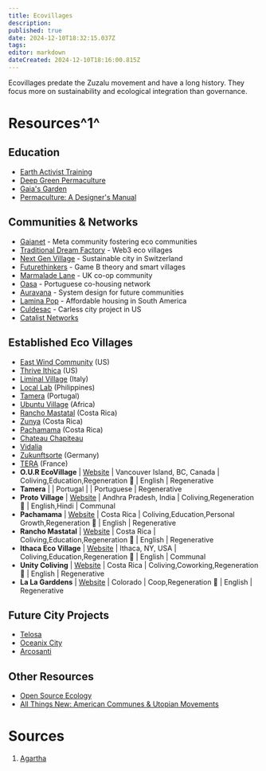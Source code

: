 ```yaml
---
title: Ecovillages
description: 
published: true
date: 2024-12-10T18:32:15.037Z
tags: 
editor: markdown
dateCreated: 2024-12-10T18:16:00.815Z
---
```


Ecovillages predate the Zuzalu movement and have a long history. They focus more on sustainability and ecological integration than governance.

# Resources^1^

## Education
- [Earth Activist Training](https://earthactivisttraining.org/)
- [Deep Green Permaculture](https://deepgreenpermaculture.com)
- [Gaia's Garden](https://www.amazon.com/Gaias-Garden-Guide-Home-Scale-Permaculture/dp/1603580298/)
- [Permaculture: A Designer's Manual](https://www.amazon.com/Permaculture-Designers-Manual-Bill-Mollison/dp/0908228015)

## Communities & Networks
- [Gaianet](https://www.gaianet.earth/) - Meta community fostering eco communities
- [Traditional Dream Factory](https://traditionaldreamfactory.com/) - Web3 eco villages
- [Next Gen Village](https://nextgenvillage.com/) - Sustainable city in Switzerland
- [Futurethinkers](https://futurethinkers.org/) - Game B theory and smart villages
- [Marmalade Lane](http://www.marmaladelane.co.uk/) - UK co-op community
- [Oasa](https://oasa.co/coliving-positioning-map) - Portuguese co-housing network
- [Auravana](https://auravana.org/) - System design for future communities
- [Lamina Pop](https://www.laminapop.com/) - Affordable housing in South America
- [Culdesac](https://culdesac.com/) - Carless city project in US
- [Catalist Networks](https://www.catalist.directory/communities-explorer#Map)

## Established Eco Villages
- [East Wind Community](https://www.eastwindblog.co) (US)
- [Thrive Ithica](https://www.thriveithaca.org) (US)
- [Liminal Village](https://liminalvillage.com) (Italy)
- [Local Lab](https://www.lokalsiargao.com) (Philippines)
- [Tamera](https://www.tamera.org/) (Portugal)
- [Ubuntu Village](http://ubuntuvillageoflife.org/) (Africa)
- [Rancho Mastatal](https://ranchomastatal.com/) (Costa Rica)
- [Zunya](https://zunya.com/) (Costa Rica)
- [Pachamama](https://www.pachamama.com/) (Costa Rica)
- [Chateau Chapiteau](https://chateauchapiteau.com/en)
- [Vidalia](https://www.vidalia.coop/home/)
- [Zukunftsorte](https://zukunftsorte.land/) (Germany)
- [TERA](https://www.tera.coop/) (France)
- **O.U.R EcoVillage** | [Website](https://ourecovillage.org/) | Vancouver Island, BC, Canada | Coliving,Education,Regeneration 🌱 | English | Regenerative
- **Tamera** | | Portugal | | Portuguese | Regenerative
- **Proto Village** | [Website](https://protovillage.org/) | Andhra Pradesh, India | Coliving,Regeneration 🌱 | English,Hindi | Communal
- **Pachamama** | [Website](https://www.pachamama.com/) | Costa Rica | Coliving,Education,Personal Growth,Regeneration 🌱 | English | Regenerative
- **Rancho Mastatal** | [Website](https://ranchomastatal.com/) | Costa Rica | Coliving,Education,Regeneration 🌱 | English | Regenerative
- **Ithaca Eco Village** | [Website](https://ecovillageithaca.org/) | Ithaca, NY, USA | Coliving,Education,Regeneration 🌱 | English | Communal
- **Unity Coliving** | [Website](https://numundo.org/center/costa-rica/unity-urban-conscious-coliving) | Costa Rica | Coliving,Coworking,Regeneration 🌱 | English | Regenerative
- **La La Garddens** | [Website](https://www.lalagardens.com/) | Colorado | Coop,Regeneration 🌱 | English | Regenerative

## Future City Projects
- [Telosa](https://cityoftelosa.com/)
- [Oceanix City](https://oceanixcity.com/)
- [Arcosanti](https://www.arcosanti.org/)

## Other Resources
- [Open Source Ecology](https://www.opensourceecology.org/)
- [All Things New: American Communes & Utopian Movements](https://rowman.com/ISBN/9780739105207/)

# Sources
1. [Agartha](https://flame-spice-8c2.notion.site/57226e9154454f52b34316d18cb7474f?v=6d19dc63fcd4455295cb05f4c926792c&p=0d4a6d63496c4e62afdea35aa7e99f36&pm=s)